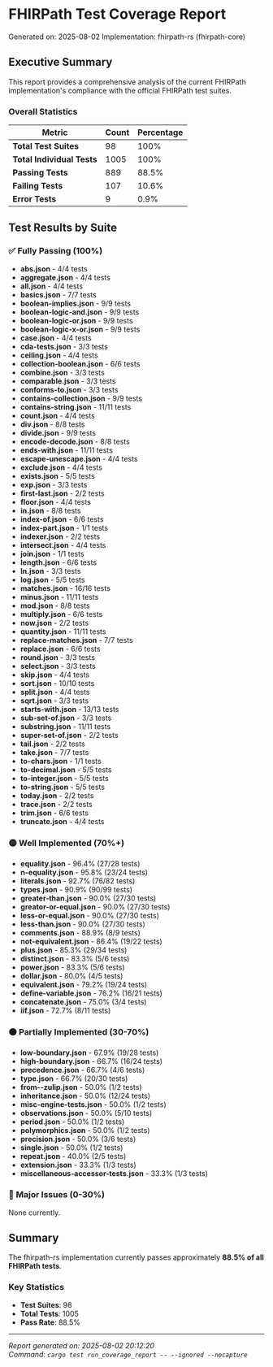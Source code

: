 # FHIRPath Test Coverage Report

Generated on: 2025-08-02
Implementation: fhirpath-rs (fhirpath-core)

## Executive Summary

This report provides a comprehensive analysis of the current FHIRPath implementation's compliance with the official FHIRPath test suites.

### Overall Statistics

| Metric | Count | Percentage |
|--------|-------|------------|
| **Total Test Suites** | 98 | 100% |
| **Total Individual Tests** | 1005 | 100% |
| **Passing Tests** | 889 | 88.5% |
| **Failing Tests** | 107 | 10.6% |
| **Error Tests** | 9 | 0.9% |

## Test Results by Suite

### ✅ Fully Passing (100%)

- **abs.json** - 4/4 tests
- **aggregate.json** - 4/4 tests
- **all.json** - 4/4 tests
- **basics.json** - 7/7 tests
- **boolean-implies.json** - 9/9 tests
- **boolean-logic-and.json** - 9/9 tests
- **boolean-logic-or.json** - 9/9 tests
- **boolean-logic-x-or.json** - 9/9 tests
- **case.json** - 4/4 tests
- **cda-tests.json** - 3/3 tests
- **ceiling.json** - 4/4 tests
- **collection-boolean.json** - 6/6 tests
- **combine.json** - 3/3 tests
- **comparable.json** - 3/3 tests
- **conforms-to.json** - 3/3 tests
- **contains-collection.json** - 9/9 tests
- **contains-string.json** - 11/11 tests
- **count.json** - 4/4 tests
- **div.json** - 8/8 tests
- **divide.json** - 9/9 tests
- **encode-decode.json** - 8/8 tests
- **ends-with.json** - 11/11 tests
- **escape-unescape.json** - 4/4 tests
- **exclude.json** - 4/4 tests
- **exists.json** - 5/5 tests
- **exp.json** - 3/3 tests
- **first-last.json** - 2/2 tests
- **floor.json** - 4/4 tests
- **in.json** - 8/8 tests
- **index-of.json** - 6/6 tests
- **index-part.json** - 1/1 tests
- **indexer.json** - 2/2 tests
- **intersect.json** - 4/4 tests
- **join.json** - 1/1 tests
- **length.json** - 6/6 tests
- **ln.json** - 3/3 tests
- **log.json** - 5/5 tests
- **matches.json** - 16/16 tests
- **minus.json** - 11/11 tests
- **mod.json** - 8/8 tests
- **multiply.json** - 6/6 tests
- **now.json** - 2/2 tests
- **quantity.json** - 11/11 tests
- **replace-matches.json** - 7/7 tests
- **replace.json** - 6/6 tests
- **round.json** - 3/3 tests
- **select.json** - 3/3 tests
- **skip.json** - 4/4 tests
- **sort.json** - 10/10 tests
- **split.json** - 4/4 tests
- **sqrt.json** - 3/3 tests
- **starts-with.json** - 13/13 tests
- **sub-set-of.json** - 3/3 tests
- **substring.json** - 11/11 tests
- **super-set-of.json** - 2/2 tests
- **tail.json** - 2/2 tests
- **take.json** - 7/7 tests
- **to-chars.json** - 1/1 tests
- **to-decimal.json** - 5/5 tests
- **to-integer.json** - 5/5 tests
- **to-string.json** - 5/5 tests
- **today.json** - 2/2 tests
- **trace.json** - 2/2 tests
- **trim.json** - 6/6 tests
- **truncate.json** - 4/4 tests

### 🟡 Well Implemented (70%+)

- **equality.json** - 96.4% (27/28 tests)
- **n-equality.json** - 95.8% (23/24 tests)
- **literals.json** - 92.7% (76/82 tests)
- **types.json** - 90.9% (90/99 tests)
- **greater-than.json** - 90.0% (27/30 tests)
- **greator-or-equal.json** - 90.0% (27/30 tests)
- **less-or-equal.json** - 90.0% (27/30 tests)
- **less-than.json** - 90.0% (27/30 tests)
- **comments.json** - 88.9% (8/9 tests)
- **not-equivalent.json** - 86.4% (19/22 tests)
- **plus.json** - 85.3% (29/34 tests)
- **distinct.json** - 83.3% (5/6 tests)
- **power.json** - 83.3% (5/6 tests)
- **dollar.json** - 80.0% (4/5 tests)
- **equivalent.json** - 79.2% (19/24 tests)
- **define-variable.json** - 76.2% (16/21 tests)
- **concatenate.json** - 75.0% (3/4 tests)
- **iif.json** - 72.7% (8/11 tests)

### 🟠 Partially Implemented (30-70%)

- **low-boundary.json** - 67.9% (19/28 tests)
- **high-boundary.json** - 66.7% (16/24 tests)
- **precedence.json** - 66.7% (4/6 tests)
- **type.json** - 66.7% (20/30 tests)
- **from--zulip.json** - 50.0% (1/2 tests)
- **inheritance.json** - 50.0% (12/24 tests)
- **misc-engine-tests.json** - 50.0% (1/2 tests)
- **observations.json** - 50.0% (5/10 tests)
- **period.json** - 50.0% (1/2 tests)
- **polymorphics.json** - 50.0% (1/2 tests)
- **precision.json** - 50.0% (3/6 tests)
- **single.json** - 50.0% (1/2 tests)
- **repeat.json** - 40.0% (2/5 tests)
- **extension.json** - 33.3% (1/3 tests)
- **miscellaneous-accessor-tests.json** - 33.3% (1/3 tests)

### 🔴 Major Issues (0-30%)

None currently.

## Summary

The fhirpath-rs implementation currently passes approximately **88.5% of all FHIRPath tests**.

### Key Statistics
- **Test Suites**: 98
- **Total Tests**: 1005
- **Pass Rate**: 88.5%

---

*Report generated on: 2025-08-02 20:12:20*  
*Command: `cargo test run_coverage_report -- --ignored --nocapture`*
